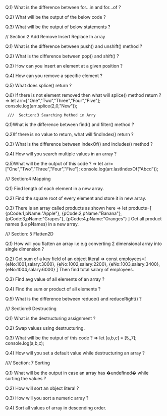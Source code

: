 Q.1) What is the difference between for...in and for...of ?

Q.2) What will be the output of the below code ?

Q.3) What will be the output of below statements ?


//  Section:2   Add Remove Insert Replace In array

Q.1) What is the difference between push() and unshift() method ?

Q.2) What is the difference between pop() and shift() ?

Q.3) How can you insert an element at a given position ?

Q.4) How can you remove  a specific element ?

Q.5) What does splice() return ?

Q.6)  If there is not element removed then what will splice() method return ?
=> let arr=["One","Two","Three","Four","Five"];
     console.log(arr.splice(2,0,"New")); 

     ///  Section:3 Searching Method in Arry 

     
Q.1)What is the difference between find() and filter() method ?

Q.2)If there is no value to return, what will findIndex() return ?

Q.3) What is the difference between indexOf() and includes() method ?

Q.4) How will you search multiple values in an array ?

Q.5)What will be the output of this code ?
        => let arr=["One","Two","Three","Four","Five"];
             console.log(arr.lastIndexOf("Abcd")); 


///   Section:4 Mapping

Q.1) Find length of each element in a new array.

Q.2) Find the square root of every element and store it in new array.

Q.3) There is an array called products as shown here
         => let products=[
    	{pCode:1,pName:"Apple"},
    	{pCode:2,pName:"Banana"},
    	{pCode:3,pName:"Grapes"},
    	{pCode:4,pName:"Oranges"}
              ]
Get all product names (i.e pNames) in a new array.

///  Section: 5 Flatten2D

Q.1) How will you flatten an array i.e e.g converting 2 dimensional array into single dimension ?

Q.2)  Get sum of a key field of an object literal
          => const employees=[
    	{eNo:1001,salary:3000},
    	{eNo:1002,salary:2200},
   	{eNo:1003,salary:3400},
    	{eNo:1004,salary:6000}
            ]
         Then find total salary of employees.
         
Q.3)  Find avg value of all elements of an array ? 

Q.4) Find the sum or product of all elements ?

Q.5) What is the difference between reduce() and reduceRight() ?



///  Section:6 Destructing


Q.1) What is the destructuring assignment ?

Q.2) Swap values using destructuring.

Q.3) What will be the output of this code ?
        => let [a,b,c] = [5,,7];
             console.log(a,b,c);
             
Q.4) How will you set a default value while destructuring an array ?


//// Section: 7 Sorting

Q.1) What will be the output in case an array has �undefined� while sorting the values ?

Q.2) How will sort an object literal ? 

Q.3) How will you sort a numeric array ? 

Q.4) Sort all values of array in descending order.



